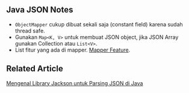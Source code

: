 ## Java JSON Notes

* `ObjectMapper` cukup dibuat sekali saja (constant field) karena sudah thread safe.
* Gunakan `Map<K, V>` untuk membuat JSON object, jika JSON Array gunakan Collection atau `List<V>`.
* List fitur yang ada di mapper. [Mapper Feature](https://github.com/FasterXML/jackson-databind/wiki/Mapper-Features).

## Related Article
[Mengenal Library Jackson untuk Parsing JSON di Java](https://ichwansholihin.medium.com/mengenal-library-jackson-untuk-parsing-json-di-java-17cbc1749785)
